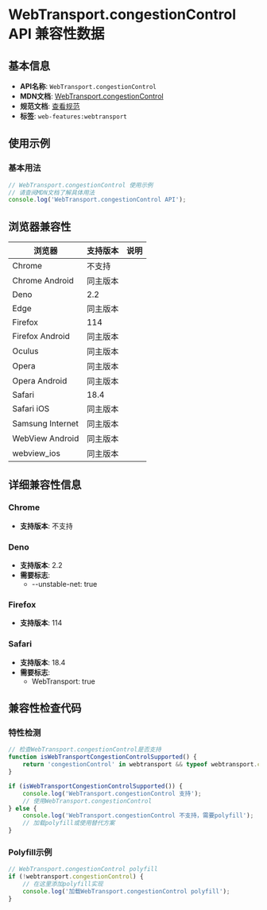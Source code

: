 # WebTransport.congestionControl API 兼容性数据

## 基本信息

- **API名称**: `WebTransport.congestionControl`
- **MDN文档**: [WebTransport.congestionControl](https://developer.mozilla.org/docs/Web/API/WebTransport/congestionControl)
- **规范文档**: [查看规范](https://w3c.github.io/webtransport/#dom-webtransport-congestioncontrol)
- **标签**: `web-features:webtransport`

## 使用示例

### 基本用法

```javascript
// WebTransport.congestionControl 使用示例
// 请查阅MDN文档了解具体用法
console.log('WebTransport.congestionControl API');
```

## 浏览器兼容性

| 浏览器 | 支持版本 | 说明 |
|--------|----------|------|
| Chrome | 不支持 |  |
| Chrome Android | 同主版本 |  |
| Deno | 2.2 |  |
| Edge | 同主版本 |  |
| Firefox | 114 |  |
| Firefox Android | 同主版本 |  |
| Oculus | 同主版本 |  |
| Opera | 同主版本 |  |
| Opera Android | 同主版本 |  |
| Safari | 18.4 |  |
| Safari iOS | 同主版本 |  |
| Samsung Internet | 同主版本 |  |
| WebView Android | 同主版本 |  |
| webview_ios | 同主版本 |  |

## 详细兼容性信息

### Chrome

- **支持版本**: 不支持

### Deno

- **支持版本**: 2.2
- **需要标志**: 
  - --unstable-net: true

### Firefox

- **支持版本**: 114

### Safari

- **支持版本**: 18.4
- **需要标志**: 
  - WebTransport: true

## 兼容性检查代码

### 特性检测

```javascript
// 检查WebTransport.congestionControl是否支持
function isWebTransportCongestionControlSupported() {
    return 'congestionControl' in webtransport && typeof webtransport.congestionControl === 'function';
}

if (isWebTransportCongestionControlSupported()) {
    console.log('WebTransport.congestionControl 支持');
    // 使用WebTransport.congestionControl
} else {
    console.log('WebTransport.congestionControl 不支持，需要polyfill');
    // 加载polyfill或使用替代方案
}
```

### Polyfill示例

```javascript
// WebTransport.congestionControl polyfill
if (!webtransport.congestionControl) {
    // 在这里添加polyfill实现
    console.log('加载WebTransport.congestionControl polyfill');
}
```

